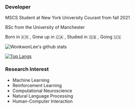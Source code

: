 <!--
**wonkwonlee/wonkwonlee** is a ✨ _special_ ✨ repository because its `README.md` (this file) appears on your GitHub profile.

Here are some ideas to get you started:

- 🔭 I’m currently working on ...
- 🌱 I’m currently learning ...
- 👯 I’m looking to collaborate on ...
- 🤔 I’m looking for help with ...
- 💬 Ask me about ...
- 📫 How to reach me: ...
- 😄 Pronouns: ...
- ⚡ Fun fact: ...
-->

### Developer

MSCS Student at New York University Courant from fall 2021

BSc from the University of Manchester

Born in 🇰🇷 ,  Grew up in 🇨🇦 ,  Studied in 🇬🇧 ,  Going 🇺🇸


![WonkwonLee's github stats](https://github-readme-stats.vercel.app/api?username=wonkwonlee&show_icons=true&show_icons=true&hide=prs,issues)

[![Top Langs](https://github-readme-stats.vercel.app/api/top-langs/?username=wonkwonlee&layout=compact)](https://github.com/wonkwonlee/github-readme-stats)


### Research Interest
* Machine Learning
* Reinforcement Learning
* Computational Neuroscience
* Natural Language Processing
* Human-Computer Interaction
